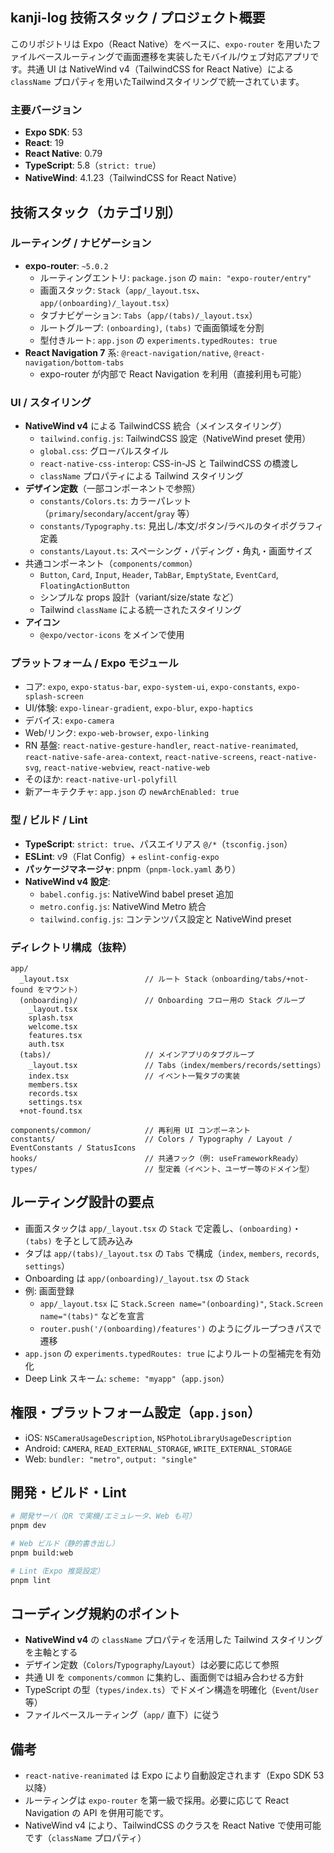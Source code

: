 ## kanji-log 技術スタック / プロジェクト概要

このリポジトリは Expo（React Native）をベースに、`expo-router` を用いたファイルベースルーティングで画面遷移を実装したモバイル/ウェブ対応アプリです。共通 UI は NativeWind v4（TailwindCSS for React Native）による `className` プロパティを用いたTailwindスタイリングで統一されています。

### 主要バージョン
- **Expo SDK**: 53
- **React**: 19
- **React Native**: 0.79
- **TypeScript**: 5.8（`strict: true`）
- **NativeWind**: 4.1.23（TailwindCSS for React Native）


## 技術スタック（カテゴリ別）

### ルーティング / ナビゲーション
- **expo-router**: `~5.0.2`
  - ルーティングエントリ: `package.json` の `main: "expo-router/entry"`
  - 画面スタック: `Stack`（`app/_layout.tsx`、`app/(onboarding)/_layout.tsx`）
  - タブナビゲーション: `Tabs`（`app/(tabs)/_layout.tsx`）
  - ルートグループ: `(onboarding)`, `(tabs)` で画面領域を分割
  - 型付きルート: `app.json` の `experiments.typedRoutes: true`
- **React Navigation 7** 系: `@react-navigation/native`, `@react-navigation/bottom-tabs`
  - expo-router が内部で React Navigation を利用（直接利用も可能）

### UI / スタイリング
- **NativeWind v4** による TailwindCSS 統合（メインスタイリング）
  - `tailwind.config.js`: TailwindCSS 設定（NativeWind preset 使用）
  - `global.css`: グローバルスタイル
  - `react-native-css-interop`: CSS-in-JS と TailwindCSS の橋渡し
  - `className` プロパティによる Tailwind スタイリング
- **デザイン定数**（一部コンポーネントで参照）
  - `constants/Colors.ts`: カラーパレット（`primary`/`secondary`/`accent`/`gray` 等）
  - `constants/Typography.ts`: 見出し/本文/ボタン/ラベルのタイポグラフィ定義
  - `constants/Layout.ts`: スペーシング・パディング・角丸・画面サイズ
- 共通コンポーネント（`components/common`）
  - `Button`, `Card`, `Input`, `Header`, `TabBar`, `EmptyState`, `EventCard`, `FloatingActionButton`
  - シンプルな props 設計（variant/size/state など）
  - Tailwind `className` による統一されたスタイリング
- **アイコン**
  - `@expo/vector-icons` をメインで使用

### プラットフォーム / Expo モジュール
- コア: `expo`, `expo-status-bar`, `expo-system-ui`, `expo-constants`, `expo-splash-screen`
- UI/体験: `expo-linear-gradient`, `expo-blur`, `expo-haptics`
- デバイス: `expo-camera`
- Web/リンク: `expo-web-browser`, `expo-linking`
- RN 基盤: `react-native-gesture-handler`, `react-native-reanimated`, `react-native-safe-area-context`, `react-native-screens`, `react-native-svg`, `react-native-webview`, `react-native-web`
- そのほか: `react-native-url-polyfill`
- 新アーキテクチャ: `app.json` の `newArchEnabled: true`

### 型 / ビルド / Lint
- **TypeScript**: `strict: true`、パスエイリアス `@/*`（`tsconfig.json`）
- **ESLint**: v9（Flat Config）+ `eslint-config-expo`
- **パッケージマネージャ**: pnpm（`pnpm-lock.yaml` あり）
- **NativeWind v4 設定**:
  - `babel.config.js`: NativeWind babel preset 追加
  - `metro.config.js`: NativeWind Metro 統合
  - `tailwind.config.js`: コンテンツパス設定と NativeWind preset

### ディレクトリ構成（抜粋）
```
app/
  _layout.tsx                 // ルート Stack（onboarding/tabs/+not-found をマウント）
  (onboarding)/               // Onboarding フロー用の Stack グループ
    _layout.tsx
    splash.tsx
    welcome.tsx
    features.tsx
    auth.tsx
  (tabs)/                     // メインアプリのタブグループ
    _layout.tsx               // Tabs（index/members/records/settings）
    index.tsx                 // イベント一覧タブの実装
    members.tsx
    records.tsx
    settings.tsx
  +not-found.tsx

components/common/            // 再利用 UI コンポーネント
constants/                    // Colors / Typography / Layout / EventConstants / StatusIcons
hooks/                        // 共通フック（例: useFrameworkReady）
types/                        // 型定義（イベント、ユーザー等のドメイン型）
```


## ルーティング設計の要点
- 画面スタックは `app/_layout.tsx` の `Stack` で定義し、`(onboarding)`・`(tabs)` を子として読み込み
- タブは `app/(tabs)/_layout.tsx` の `Tabs` で構成（`index`, `members`, `records`, `settings`）
- Onboarding は `app/(onboarding)/_layout.tsx` の `Stack`
- 例: 画面登録
  - `app/_layout.tsx` に `Stack.Screen name="(onboarding)"`, `Stack.Screen name="(tabs)"` などを宣言
  - `router.push('/(onboarding)/features')` のようにグループつきパスで遷移
- `app.json` の `experiments.typedRoutes: true` によりルートの型補完を有効化
- Deep Link スキーム: `scheme: "myapp"`（`app.json`）


## 権限・プラットフォーム設定（`app.json`）
- iOS: `NSCameraUsageDescription`, `NSPhotoLibraryUsageDescription`
- Android: `CAMERA`, `READ_EXTERNAL_STORAGE`, `WRITE_EXTERNAL_STORAGE`
- Web: `bundler: "metro"`, `output: "single"`


## 開発・ビルド・Lint
```bash
# 開発サーバ（QR で実機/エミュレータ、Web も可）
pnpm dev

# Web ビルド（静的書き出し）
pnpm build:web

# Lint（Expo 推奨設定）
pnpm lint
```


## コーディング規約のポイント
- **NativeWind v4** の `className` プロパティを活用した Tailwind スタイリングを主軸とする
- デザイン定数（`Colors`/`Typography`/`Layout`）は必要に応じて参照
- 共通 UI を `components/common` に集約し、画面側では組み合わせる方針
- TypeScript の型（`types/index.ts`）でドメイン構造を明確化（`Event`/`User` 等）
- ファイルベースルーティング（`app/` 直下）に従う


## 備考
- `react-native-reanimated` は Expo により自動設定されます（Expo SDK 53 以降）
- ルーティングは `expo-router` を第一級で採用。必要に応じて React Navigation の API を併用可能です。
- NativeWind v4 により、TailwindCSS のクラスを React Native で使用可能です（`className` プロパティ）
